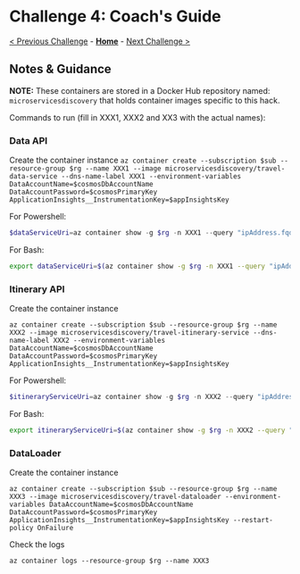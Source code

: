 # Challenge 4: Coach's Guide

[< Previous Challenge](./Challenge-03.md) - **[Home](README.md)** - [Next Challenge >](./Challenge-05.md)

## Notes & Guidance

**NOTE:** These containers are stored in a Docker Hub repository named: `microservicesdiscovery` that holds container images specific to this hack.

Commands to run (fill in XXX1, XXX2 and XX3 with the actual names):

### Data API

Create the container instance
```az container create --subscription $sub --resource-group $rg --name XXX1 --image microservicesdiscovery/travel-data-service --dns-name-label XXX1 --environment-variables DataAccountName=$cosmosDbAccountName DataAccountPassword=$cosmosPrimaryKey ApplicationInsights__InstrumentationKey=$appInsightsKey```

For Powershell:

```powershell
$dataServiceUri=az container show -g $rg -n XXX1 --query "ipAddress.fqdn" 
```

For Bash:

```bash
export dataServiceUri=$(az container show -g $rg -n XXX1 --query "ipAddress.fqdn" | tr -d '"') 
```

### Itinerary API

Create the container instance

```az container create --subscription $sub --resource-group $rg --name XXX2 --image microservicesdiscovery/travel-itinerary-service --dns-name-label XXX2 --environment-variables DataAccountName=$cosmosDbAccountName DataAccountPassword=$cosmosPrimaryKey ApplicationInsights__InstrumentationKey=$appInsightsKey```

For Powershell:

```powershell
$itineraryServiceUri=az container show -g $rg -n XXX2 --query "ipAddress.fqdn" 
```

For Bash:

```bash
export itineraryServiceUri=$(az container show -g $rg -n XXX2 --query "ipAddress.fqdn" | tr -d '"')
```

### DataLoader

Create the container instance

```az container create --subscription $sub --resource-group $rg --name XXX3 --image microservicesdiscovery/travel-dataloader --environment-variables DataAccountName=$cosmosDbAccountName DataAccountPassword=$cosmosPrimaryKey ApplicationInsights__InstrumentationKey=$appInsightsKey --restart-policy OnFailure```

Check the logs

```az container logs --resource-group $rg --name XXX3```

